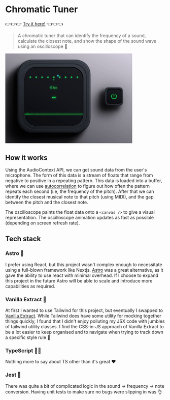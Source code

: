 # Chromatic Tuner

👉👉👉 [Try it here!](https://jasonaravanis.github.io/tuner/) 👈👈👈

> A chromatic tuner that can identify the frequency of a sound, calculate the closest note, and show the shape of the sound wave using an oscilloscope 🌊

<img src="https://github.com/jasonaravanis/tuner/blob/d47680646f2170863a5afaf16ccbacbe45ff9139/assets/readme-demo.gif" alt="A screen showing a sound wave, a frequency, and the closest musical note" width="400">

## How it works

Using the AudioContext API, we can get sound data from the user's microphone. The form of this data is a stream of floats that range from negative to positive in a repeating pattern. This data is loaded into a buffer, where we can use [autocorrelation](https://en.wikipedia.org/wiki/Autocorrelation) to figure out how often the pattern repeats each second (i.e, the frequency of the pitch). After that we can identify the closest musical note to that pitch (using MIDI), and the gap between the pitch and the closest note.

The oscilloscope paints the float data onto a `<canvas />` to give a visual representation. The oscilloscope animation updates as fast as possible (depending on screen refresh rate).

## Tech stack

### Astro 🚀

I prefer using React, but this project wasn't complex enough to necessitate using a full-blown framework like Nextjs. [Astro](https://astro.build) was a great alternative, as it gave the ability to use react with minimal overhead. If I choose to expand this project in the future Astro will be able to scale and introduce more capabilities as required.

### Vanilla Extract 🧁

At first I wanted to use Tailwind for this project, but eventually I swapped to [Vanilla Extract](https://vanilla-extract.style). While Tailwind does have some utility for mocking together things quickly, I found that I didn't enjoy polluting my JSX code with jumbles of tailwind utility classes. I find the CSS-in-JS approach of Vanilla Extract to be a lot easier to keep organised and to navigate when trying to track down a specific style rule 🔎

### TypeScript 👨‍💻

Nothing more to say about TS other than it's great ❤️

### Jest 🤡

There was quite a bit of complicated logic in the sound -> frequency -> note conversion. Having unit tests to make sure no bugs were slipping in was 👌
